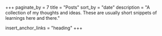 +++
paginate_by = 7
title = "Posts"
sort_by = "date"
description = "A collection of my thoughts and ideas. These are usually short snippets of learnings here and there."

insert_anchor_links = "heading"
+++
